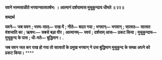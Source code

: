 **यवने भस्मसान्नीते भगवान्सात्वतर्षभ: ।** **आत्मानं दर्शयामास मुचुकुन्दाय धीमते ॥ २२॥** 

**शब्दार्थ** 

**यवने—** **जब यवन** **; भस्म-सात्—** **राख में** **; नीते—** **बदल गया** **; भगवान्—** **भगवान्** **; सात्वत—** **सात्वत वंशजाति का** **; ऋषभ:—** **सबसे बड़ा वीर** **; आत्मानम्—** **स्वयं** **; दर्शयाम् आस—** **प्रकट किया** **; मुचुकुन्दाय—** **मुचुकुन्द के पास** **; धी-मते—** **बुद्धिमान।** **.** 

**जब यवन जल कर राख हो गया तो सात्वतों के प्रमुख भगवान् ने उस बुद्धिमान मुचुकुन्द** **के समक्ष अपने को प्रकट किया।** **** 